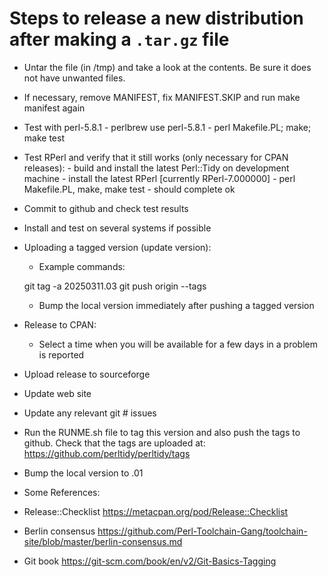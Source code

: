 # Steps to release a new **distribution** after making a ``.tar.gz`` file

  - Untar the file (in /tmp) and take a look at the
    contents.  Be sure it does not have unwanted files.
   - If necessary, remove MANIFEST, fix MANIFEST.SKIP and run make manifest again
   - Test with perl-5.8.1
    - perlbrew use perl-5.8.1
    - perl Makefile.PL; make; make test
   - Test RPerl and verify that it still works (only necessary for CPAN releases):
    - build and install the latest Perl::Tidy on development machine
    - install the latest RPerl [currently RPerl-7.000000]
    - perl Makefile.PL, make, make test - should complete ok
  - Commit to github and check test results
  - Install and test on several systems if possible

  - Uploading a tagged version (update version):
    - Example commands:

     git tag -a 20250311.03
     git push origin --tags

    - Bump the local version immediately after pushing a tagged version

  - Release to CPAN:
    - Select a time when you will be available for a few days in a problem is reported
  - Upload release to sourceforge
  - Update web site
  - Update any relevant git # issues
  - Run the RUNME.sh file to tag this version and also push the tags to github. Check that the tags are uploaded at:
    https://github.com/perltidy/perltidy/tags
  - Bump the local version to .01

  - Some References:
   - Release::Checklist
     https://metacpan.org/pod/Release::Checklist
   - Berlin consensus
     https://github.com/Perl-Toolchain-Gang/toolchain-site/blob/master/berlin-consensus.md
   - Git book
     https://git-scm.com/book/en/v2/Git-Basics-Tagging

